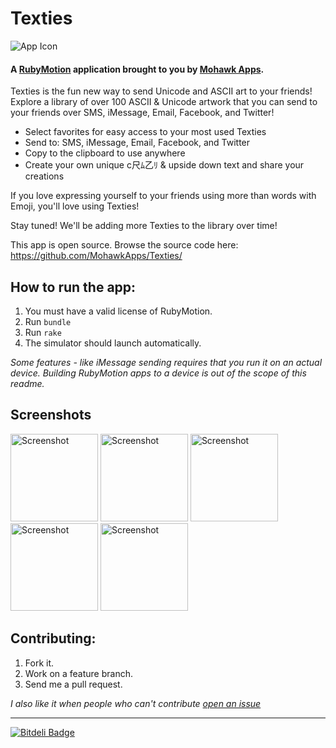 # Texties 
![App Icon](https://raw.github.com/MohawkApps/Texties/master/resources/Icon-120.png)

#### A [RubyMotion](http://www.rubymotion.com/) application brought to you by [Mohawk Apps](http://www.mohawkapps.com/).

Texties is the fun new way to send Unicode and ASCII art to your friends! Explore a library of over 100 ASCII & Unicode artwork that you can send to your friends over SMS, iMessage, Email, Facebook, and Twitter!

* Select favorites for easy access to your most used Texties
* Send to: SMS, iMessage, Email, Facebook, and Twitter
* Copy to the clipboard to use anywhere
* Create your own unique c尺ﾑ乙ﾘ & upside down text and share your creations

If you love expressing yourself to your friends using more than words with Emoji, you'll love using Texties!

Stay tuned! We'll be adding more Texties to the library over time!

This app is open source. Browse the source code here: https://github.com/MohawkApps/Texties/

## How to run the app:

1. You must have a valid license of RubyMotion.
2. Run `bundle`
3. Run `rake`
4. The simulator should launch automatically.

*Some features - like iMessage sending requires that you run it on an actual device. Building RubyMotion apps to a device is out of  the scope of this readme.*

## Screenshots

<a href="https://raw.github.com/MohawkApps/Texties/master/_marketing/screenshots/1.0.0/iPhone4/1.png"><img src="https://raw.github.com/MohawkApps/Texties/master/_marketing/screenshots/1.0.0/iPhone4/1.png" alt="Screenshot" width="140" /></a> <a href="https://raw.github.com/MohawkApps/Texties/master/_marketing/screenshots/1.0.0/iPhone4/2.png"><img src="https://raw.github.com/MohawkApps/Texties/master/_marketing/screenshots/1.0.0/iPhone4/2.png" alt="Screenshot" width="140" /></a> <a href="https://raw.github.com/MohawkApps/Texties/master/_marketing/screenshots/1.0.0/iPhone4/3.png"><img src="https://raw.github.com/MohawkApps/Texties/master/_marketing/screenshots/1.0.0/iPhone4/3.png" alt="Screenshot" width="140" /></a> <a href="https://raw.github.com/MohawkApps/Texties/master/_marketing/screenshots/1.0.0/iPhone4/4.png"><img src="https://raw.github.com/MohawkApps/Texties/master/_marketing/screenshots/1.0.0/iPhone4/4.png" alt="Screenshot" width="140"  /></a> <a href="https://raw.github.com/MohawkApps/Texties/master/_marketing/screenshots/1.0.0/iPhone4/5.png"><img src="https://raw.github.com/MohawkApps/Texties/master/_marketing/screenshots/1.0.0/iPhone4/5.png" alt="Screenshot" width="140" /></a>

## Contributing:

1. Fork it.
2. Work on a feature branch.
3. Send me a pull request.

*I also like it when people who can't contribute [open an issue](https://github.com/MohawkApps/Texties/issues)*

---
[![Bitdeli Badge](https://d2weczhvl823v0.cloudfront.net/MohawkApps/texties/trend.png)](https://bitdeli.com/free "Bitdeli Badge")
